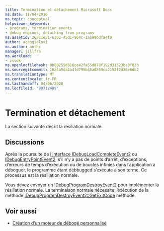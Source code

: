 ```yaml
---
title: Termination et détachement Microsoft Docs
ms.date: 11/04/2016
ms.topic: conceptual
helpviewer_keywords:
- programs, termination events
- debug engines, detaching from programs
ms.assetid: 268c1e51-6363-45d1-964c-1ab99bdfa4f9
author: acangialosi
ms.author: anthc
manager: jillfra
ms.workload:
- vssdk
ms.openlocfilehash: 0b88255d618ce42fa55d878f192d31523ba3f83b
ms.sourcegitcommit: 16a4a5da4a4fd795b46a0869ca2152f2d36e6db2
ms.translationtype: MT
ms.contentlocale: fr-FR
ms.lasthandoff: 04/06/2020
ms.locfileid: "80712489"
---
```

# <a name="termination-and-detaching"></a>Termination et détachement
La section suivante décrit la résiliation normale.

## <a name="discussion"></a>Discussions
 Après la poursuite de [l’interface IDebugLoadCompleteEvent2](../../extensibility/debugger/reference/idebugloadcompleteevent2.md) ou [IDebugEntryPointEvent2,](../../extensibility/debugger/reference/idebugentrypointevent2.md) s’il n’y a pas de points d’arrêt, d’exceptions, d’erreurs de temps d’exécution ou de boucles infinies dans l’application à déboguer, le programme étant débbugged s’exécute à son terme. Ce processus est la résiliation normale.

 Vous devez envoyer un [IDebugProgramDestroyEvent2](../../extensibility/debugger/reference/idebugprogramdestroyevent2.md) pour implémenter la résiliation normale. La terminaison normale nécessite l’exécution de la méthode [IDebugProgramDestroyEvent2::GetExitCode](../../extensibility/debugger/reference/idebugprogramdestroyevent2-getexitcode.md) méthode.

## <a name="see-also"></a>Voir aussi
- [Création d’un moteur de débogé personnalisé](../../extensibility/debugger/creating-a-custom-debug-engine.md)
